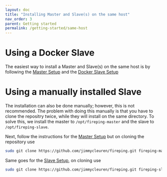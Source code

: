 ```yaml
---
layout: doc
title: "Installing Master and Slave(s) on the same host"
nav_order: 3
parent: Getting started
permalink: /getting-started/same-host
---
```


# Using a Docker Slave
The easiest way to install a Master and Slave(s) on the same host is by following the [Master Setup](/fireping/getting-started/master) and the [Docker Slave Setup](/fireping/getting-started/slaves/docker)

# Using a manually installed Slave
The installation can also be done manually; however, this is not recommended.
The problem with doing this manually is that you have to clone the repositry twice, while they will install on the same directory. To solve this, we install the master to `/opt/fireping-master` and the slave to `/opt/fireping-slave`.

Next, follow the instructions for the [Master Setup](/fireping/getting-started/master) but on cloning the repository use
```bash
sudo git clone https://github.com/jimmycleuren/fireping.git fireping-master
```

Same goes for the [Slave Setup](/fireping/getting-started/slaves/manual), on cloning use
```bash
sudo git clone https://github.com/jimmycleuren/fireping.git fireping-slave
```